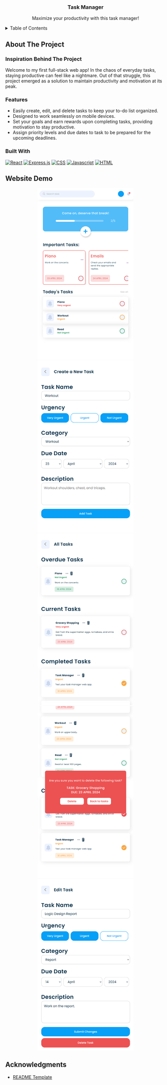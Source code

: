 <div align="center">

<h3 align="center">Task Manager</h3>

  <p align="center">
    Maximize your productivity with this task manager!
    <br />
  </p>
</div>


<!-- TABLE OF CONTENTS -->
<details>
  <summary>Table of Contents</summary>
  <ol>
    <li>
      <a href="#about-the-project">About The Project</a>
      <ul>
        <li><a href="#inspiration-behind-the-project">Inspiration Behind The Project</a></li>
        <li><a href="#features">Features</a></li>
        <li><a href="#built-with">Built With</a></li>
      </ul>
    </li>
    <li><a href="#website-demo">Website Demo</a></li>
    <li><a href="#acknowledgments">Acknowledgments</a></li>
  </ol>
</details>


<!-- ABOUT THE PROJECT -->
## About The Project

### Inspiration Behind The Project

Welcome to my first full-stack web app! In the chaos of everyday tasks, staying productive can feel like a nightmare. Out of that struggle, this project emerged as a solution to maintain productivity and motivation at its peak.


### Features

- Easily create, edit, and delete tasks to keep your to-do list organized.
- Designed to work seamlessly on mobile devices.
- Set your goals and earn rewards upon completing tasks, providing motivation to stay productive.
- Assign priority levels and due dates to task to be prepared for the upcoming deadlines.
 

### Built With

[![React][React.com]][React-url]
[![Express.js][Express.com]][Express-url]
[![CSS][CSS.com]][CSS-url]
[![Javascript][Javascript.com]][Javascript-url]
[![HTML][HTML.com]][HTML-url]


<!-- USAGE EXAMPLES -->
## Website Demo

<div style="text-align:center;">
    <img src="./demo/Home Page.png" width="300">
    <img src="./demo/Add-Task.png" width="300">
    <img src="./demo/All Tasks.png" width="300">
    <img src="./demo/Delete Task.png" width="300">
    <img src="./demo/Edit Task.png" width="300">
</div>


<!-- ACKNOWLEDGMENTS -->
## Acknowledgments

* [README Template](https://github.com/othneildrew/Best-README-Template)

 

<!-- MARKDOWN LINKS & IMAGES -->
<!-- https://www.markdownguide.org/basic-syntax/#reference-style-links -->
[React.com]: https://shields.io/badge/react-black?logo=react&style=for-the-badge
[React-url]: https://react.dev/

[Express.com]: https://img.shields.io/badge/express.js-%23404d59.svg?style=for-the-badge&logo=express&logoColor=%2361DAFB
[Express-url]: https://expressjs.com/

[HTML.com]: https://img.shields.io/badge/HTML-239120?style=for-the-badge&logo=html5&logoColor=white
[HTML-url]: https://developer.mozilla.org/en-US/docs/Web/HTML

[CSS.com]: https://img.shields.io/badge/CSS-239120?&style=for-the-badge&logo=css3&logoColor=white
[CSS-url]: https://developer.mozilla.org/en-US/docs/Web/CSS

[Javascript.com]: https://img.shields.io/badge/JavaScript-F7DF1E?style=for-the-badge&logo=javascript&logoColor=black
[Javascript-url]: https://www.javascript.com/